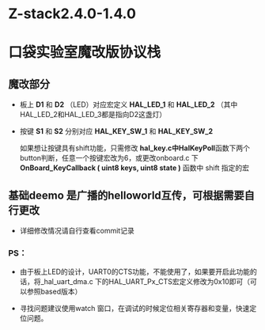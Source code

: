 # Z-stack2.4.0-1.4.0
# 口袋实验室魔改版协议栈

## 魔改部分
- 板上 **D1** 和 **D2** （LED）对应宏定义 **HAL_LED_1** 和 **HAL_LED_2** （其中HAL_LED_2和HAL_LED_3都是指向D2这盏灯）

- 按键 **S1** 和 **S2** 分别对应 **HAL_KEY_SW_1** 和 **HAL_KEY_SW_2**

    如果想让按键具有shift功能，只需修改 **hal_key.c中HalKeyPoll**函数下两个button判断，任意一个按键宏改为6，或更改onboard.c 下 **OnBoard_KeyCallback ( uint8 keys, uint8 state )** 函数中 shift 指定的宏

## 基础deemo 是广播的helloworld互传，可根据需要自行更改

- 详细修改情况请自行查看commit记录
 
### PS：
- 由于板上LED的设计，UART0的CTS功能，不能使用了，如果要开启此功能的话，将_hal_uart_dma.c 下的HAL_UART_Px_CTS宏定义修改为0x10即可（可以参照based版本）

- 寻找问题建议使用watch 窗口，在调试的时候定位相关寄存器和变量，快速定位问题。

